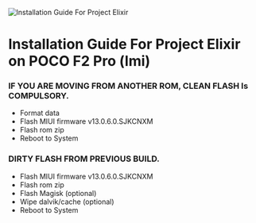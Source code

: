 ![Installation Guide For Project Elixir](https://i.imgur.com/3UmK6nS.png "Installation")

# Installation Guide For Project Elixir on POCO F2 Pro (lmi)

### IF YOU ARE MOVING FROM ANOTHER ROM, CLEAN FLASH Is COMPULSORY.

- Format data
- Flash MIUI firmware v13.0.6.0.SJKCNXM
- Flash rom zip
- Reboot to System


### DIRTY FLASH FROM PREVIOUS BUILD.

- Flash MIUI firmware v13.0.6.0.SJKCNXM
- Flash rom zip
- Flash Magisk (optional)
- Wipe dalvik/cache (optional)
- Reboot to System
